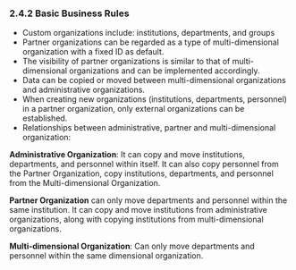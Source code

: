  ### 2.4.2 Basic Business Rules

- Custom organizations include: institutions, departments, and groups
- Partner organizations can be regarded as a type of multi-dimensional organization with a fixed ID as default.
- The visibility of partner organizations is similar to that of multi-dimensional organizations and can be implemented accordingly.
- Data can be copied or moved between multi-dimensional organizations and administrative organizations.
- When creating new organizations (institutions, departments, personnel) in a partner organization, only external organizations can be established.
- Relationships between administrative, partner and multi-dimensional organization:

**Administrative Organization**: It can copy and move institutions, departments, and personnel within itself. It can also copy personnel from the Partner Organization, copy institutions, departments, and personnel from the Multi-dimensional Organization.

**Partner Organization** can only move departments and personnel within the same institution. It can copy and move institutions from administrative organizations, along with copying institutions from multi-dimensional organizations.

**Multi-dimensional Organization**: Can only move departments and personnel within the same dimensional organization.
